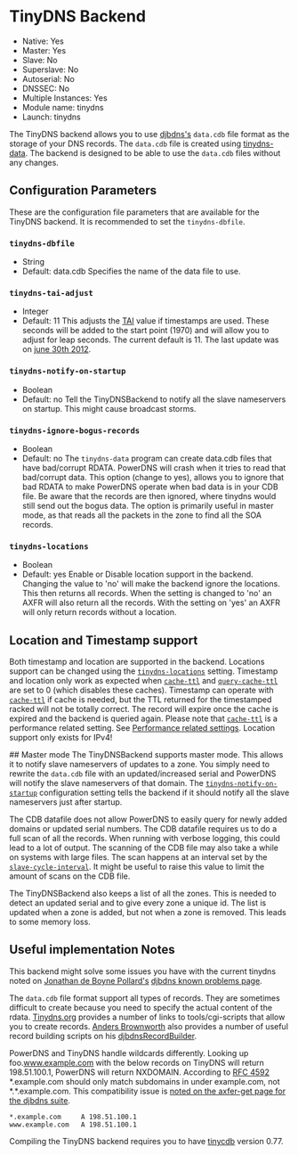# TinyDNS Backend

* Native: Yes
* Master: Yes
* Slave: No
* Superslave: No
* Autoserial: No
* DNSSEC: No
* Multiple Instances: Yes
* Module name: tinydns
* Launch: tinydns

The TinyDNS backend allows you to use [djbdns's](http://cr.yp.to/djbdns.html) `data.cdb` file format as the storage of your DNS records. The `data.cdb` file is created using [tinydns-data](http://cr.yp.to/djbdns/tinydns-data.html). The backend is designed to be able to use the `data.cdb` files without any changes.

## Configuration Parameters
These are the configuration file parameters that are available for the TinyDNS backend. It is recommended to set the `tinydns-dbfile`.

### `tinydns-dbfile`
* String
* Default: data.cdb
Specifies the name of the data file to use.

### `tinydns-tai-adjust`
* Integer
* Default: 11
This adjusts the [TAI](http://www.tai64.com/) value if timestamps are used. These seconds will be added to the start point (1970) and will allow you to adjust for leap seconds. The current default is 11. The last update was on [june 30th 2012](http://hpiers.obspm.fr/iers/bul/bulc/bulletinc.dat).

### `tinydns-notify-on-startup`
* Boolean
* Default: no
Tell the TinyDNSBackend to notify all the slave nameservers on startup. This might cause broadcast storms.

### `tinydns-ignore-bogus-records`
* Boolean
* Default: no
The `tinydns-data` program can create data.cdb files that have bad/corrupt RDATA. PowerDNS will crash when it tries to read that bad/corrupt data. This option (change to yes), allows you to ignore that bad RDATA to make PowerDNS operate when bad data is in your CDB file. Be aware that the records are then ignored, where tinydns would still send out the bogus data. The option is primarily useful in master mode, as that reads all the packets in the zone to find all the SOA records.

### `tinydns-locations`
* Boolean
* Default: yes
Enable or Disable location support in the backend. Changing the value to 'no' will make the backend ignore the locations. This then returns all records. When the setting is changed to 'no' an AXFR will also return all the records. With the setting on 'yes' an AXFR will only return records without a location.

## Location and Timestamp support
Both timestamp and location are supported in the backend. Locations support can be changed using the [`tinydns-locations`](#tinydns-locations) setting. Timestamp and location only work as expected when [`cache-ttl`](settings.md#cache-ttl) and [`query-cache-ttl`](settings.md#query-cache-ttl) are set to 0 (which disables these caches). Timestamp can operate with [`cache-ttl`](settings.md#cache-ttl) if cache is needed, but the TTL returned for the timestamped racked will not be totally correct. The record will expire once the cache is expired and the backend is queried again. Please note that [`cache-ttl`](settings.md#cache-ttl) is a performance related setting. See [Performance related settings](performance.md). Location support only exists for IPv4!

## Master mode
The TinyDNSBackend supports master mode. This allows it to notify slave nameservers of updates to a zone. You simply need to rewrite the `data.cdb` file with an updated/increased serial and PowerDNS will notify the slave nameservers of that domain. The [`tinydns-notify-on-startup`](#tinydns-notify-on-startup) configuration setting tells the backend if it should notify all the slave nameservers just after startup.

The CDB datafile does not allow PowerDNS to easily query for newly added domains or updated serial numbers. The CDB datafile requires us to do a full scan of all the records. When running with verbose logging, this could lead to a lot of output. The scanning of the CDB file may also take a while on systems with large files. The scan happens at an interval set by the [`slave-cycle-interval`](settings.md#slave-cycle-interval). It might be useful to raise this value to limit the amount of scans on the CDB file.

The TinyDNSBackend also keeps a list of all the zones. This is needed to detect an updated serial and to give every zone a unique id. The list is updated when a zone is added, but not when a zone is removed. This leads to some memory loss.

## Useful implementation Notes
This backend might solve some issues you have with the current tinydns noted on [Jonathan de Boyne Pollard's](http://homepage.ntlworld.com/jonathan.deboynepollard/author.html) [djbdns known problems page](http://homepage.ntlworld.com/jonathan.deboynepollard/FGA/djbdns-problems.html).

The `data.cdb` file format support all types of records. They are sometimes difficult to create because you need to specify the actual content of the rdata. [Tinydns.org](http://tinydns.org/) provides a number of links to tools/cgi-scripts that allow you to create records. [Anders Brownworth](http://anders.com/) also provides a number of useful record building scripts on his [djbdnsRecordBuilder](http://anders.com/projects/sysadmin/djbdnsRecordBuilder/).

PowerDNS and TinyDNS handle wildcards differently. Looking up foo.www.example.com with the below records on TinyDNS will return 198.51.100.1, PowerDNS will return NXDOMAIN. According to [RFC 4592](https://tools.ietf.org/html/rfc4592) \*.example.com should only match subdomains in under example.com, not \*.\*.example.com. This compatibility issue is [noted on the axfer-get page for the djbdns suite](https://cr.yp.to/djbdns/axfr-get.html).

```
*.example.com     A 198.51.100.1
www.example.com   A 198.51.100.1
```

Compiling the TinyDNS backend requires you to have [tinycdb](http://www.corpit.ru/mjt/tinycdb.html) version 0.77.

